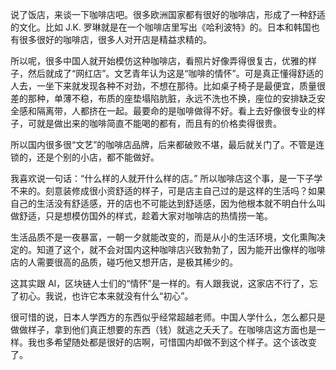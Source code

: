 说了饭店，来谈一下咖啡店吧。很多欧洲国家都有很好的咖啡店，形成了一种舒适的文化。比如 J.K. 罗琳就是在一个咖啡店里写出《哈利波特》的。日本和韩国也有很多很好的咖啡店，很多人对开店是精益求精的。

所以呢，很多中国人就开始模仿这种咖啡店，看照片好像弄得很复古，优雅的样子，然后就成了“网红店”。文艺青年认为这是“咖啡的情怀”。可是真正懂得舒适的人去，一坐下来就发现各种不对劲，不想在那待。比如桌子椅子是最便宜，质量很差的那种，单薄不稳，布质的座垫塌陷肮脏，永远不洗也不换，座位的安排缺乏安全感和隔离带，人都挤在一起。最要命的是咖啡做得不好。看上去好像很专业的样子，可就是做出来的咖啡简直不能喝的都有，而且有的价格卖得很贵。

所以国内很多很“文艺”的咖啡店品牌，后来都破败不堪，最后就关门了。不管是连锁的，还是个别的小店，都不能做好。

我喜欢说一句话：“什么样的人就开什么样的店。” 所以咖啡店这个事，是一下子学不来的。刻意装修成很小资舒适的样子，可是店主自己过的是这样的生活吗？如果自己的生活没有舒适感，开的店也不可能达到舒适感，因为他根本就不明白什么叫做舒适，只是想模仿国外的样式，趁着大家对咖啡店的热情捞一笔。

生活品质不是一夜暴富，一朝一夕就能改变的，而是从小的生活环境，文化熏陶决定的。知道了这个，就不会对国内这种咖啡店兴致勃勃了，因为能开出像样的咖啡店的人需要很高的品质，碰巧他又想开店，是极其稀少的。

这其实跟 AI，区块链人士们的“情怀”是一样的。有人跟我说，这家店不行了，忘了初心。我说，也许它本来就没有什么“初心”。

很可惜的说，日本人学西方的东西似乎经常超越老师。中国人学什么，怎么都只是做做样子，拿到他们真正想要的东西（钱）就逃之夭夭了。在咖啡店这方面也是一样。我也多希望随处都是很好的店啊，可惜国内却做不到这个样子。这个该改变了。
